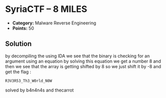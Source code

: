 # SyriaCTF – 8 MILES

* **Category:** Malware Reverse Engineering
* **Points:** 50

## Solution

by decompiling the using IDA we see that the binary is checking for an argument using an equation by solving this equation we get a number 8
and then we see that the array is getting shifted by 8
so we just shift it by -8 and get the flag :

```
R3V3R53_Th3_W0rld_N0W
```

solved by b4n4n4s and thecarrot